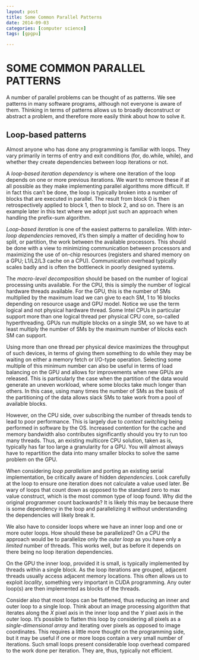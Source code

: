 ```yaml
---
layout: post
title: Some Common Parallel Patterns
date: 2014-09-03
categories: [computer science]
tags: [gpgpu]

---
```




SOME COMMON PARALLEL PATTERNS
===

A number of parallel problems can be thought of as patterns. We see patterns in many software programs, although not everyone is aware of them. Thinking in terms of patterns allows us to broadly deconstruct or abstract a problem, and therefore more easily think about how to solve it.

## Loop-based patterns


Almost anyone who has done any programming is familiar with loops. They vary primarily in terms of entry and exit conditions (for, do.while, while), and whether they create dependencies between loop iterations or not.


A *loop-based iteration dependency* is where one iteration of the loop depends on one or more previous iterations. We want to remove these if at all possible as they make implementing parallel algorithms more difficult. If in fact this can’t be done, the loop is typically broken into a number of blocks that are executed in parallel. The result from block 0 is then retrospectively applied to block 1, then to block 2, and so on. There is an example later in this text where we adopt just such an approach when handling the prefix-sum algorithm.

*Loop-based iteration* is one of the easiest patterns to parallelize. With *inter-loop dependencies* removed, it’s then simply a matter of deciding how to split, or partition, the work between the available processors. This should be done with a view to minimizing communication between processors and maximizing the use of on-chip resources (registers and shared memory on a GPU; L1/L2/L3 cache on a CPU). Communication overhead typically scales badly and is often the bottleneck in poorly designed systems.

The *macro-level decomposition* should be based on the number of logical processing units available. For the CPU, this is simply the number of logical hardware threads available. For the GPU, this is the number of SMs multiplied by the maximum load we can give to each SM, 1 to 16 blocks depending on resource usage and GPU model. Notice we use the term logical and not physical hardware thread. Some Intel CPUs in particular support more than one logical thread per physical CPU core, so-called hyperthreading. GPUs run multiple blocks on a single SM, so we have to at least multiply the number of SMs by the maximum number of blocks each SM can support.

Using more than one thread per physical device maximizes the throughput of such devices, in terms of giving them something to do while they may be waiting on either a memory fetch or I/O-type operation. Selecting some multiple of this minimum number can also be useful in terms of load balancing on the GPU and allows for improvements when new GPUs are released. This is particularly the case when the partition of the data would generate an uneven workload, where some blocks take much longer than others. In this case, using many times the number of SMs as the basis of the partitioning of the data allows slack SMs to take work from a pool of available blocks.

However, on the CPU side, over subscribing the number of threads tends to lead to poor performance. This is largely due to *context switching* being performed in software by the OS. Increased contention for the cache and memory bandwidth also contributes significantly should you try to run too many threads. Thus, an existing multicore CPU solution, taken as is, typically has far too large a granularity for a GPU. You will almost always have to repartition the data into many smaller blocks to solve the same problem on the GPU.

When considering *loop parallelism* and porting an existing serial implementation, be critically aware of hidden *dependencies*. Look carefully at the loop to ensure one iteration does not calculate a value used later. Be wary of loops that count down as opposed to the standard zero to max value construct, which is the most common type of loop found. Why did the original programmer count backwards? It is likely this may be because there is some dependency in the loop and parallelizing it without understanding the dependencies will likely break it.

We also have to consider loops where we have an inner loop and one or more outer loops. How should these be parallelized? On a CPU the approach would be to parallelize only the *outer loop* as you have only a *limited* number of threads. This works well, but as before it depends on there being no loop iteration dependencies.

On the GPU the inner loop, provided it is small, is typically implemented by threads within a single block. As the loop iterations are grouped, adjacent threads usually access adjacent memory locations. This often allows us to exploit *locality*, something very important in CUDA programming. Any outer loop(s) are then implemented as blocks of the threads. 

Consider also that most loops can be flattened, thus reducing an inner and outer loop to a single loop. Think about an image processing algorithm that iterates along the *X* pixel axis in the inner loop and the *Y* pixel axis in the outer loop. It’s possible to flatten this loop by considering all pixels as a *single-dimensional array* and iterating over pixels as opposed to image coordinates. This requires a little more thought on the programming side, but it may be useful if one or more loops contain a very small number of iterations. Such small loops present considerable loop overhead compared to the work done per iteration. They are, thus, typically not efficient.

